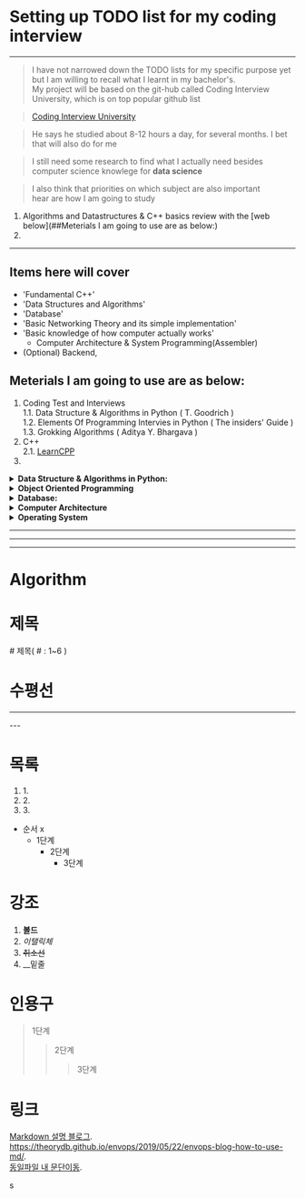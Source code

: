 # Setting up TODO list for my coding interview 
___

> I have not narrowed down the TODO lists for my specific purpose yet but I am willing to recall what I learnt in my bachelor's.  
> My project will be based on the git-hub called Coding Interview University, which is on top popular github list  

> [Coding Interview University](https://github.com/jwasham/coding-interview-university/blob/master/README.md)  

> He says he studied about 8-12 hours a day, for several months. I bet that will also do for me  

> I still need some research to find what I actually need besides computer science knowlege for __data science__          

> I also think that priorities on which subject are also important  
> hear are how I am going to study   
1. Algorithms and Datastructures & C++ basics review with the [web below](##Meterials I am going to use are as below:)
2. 

___

## Items here will cover <br> 
+ 'Fundamental C++'
+ 'Data Structures and Algorithms'<br> 
+ 'Database' <br> 
+ 'Basic Networking Theory and its simple implementation' <br> 
+ 'Basic knowledge of how computer actually works' <br> 
  + Computer Architecture & System Programming(Assembler) <br>
+ (Optional) Backend,  
  
## Meterials I am going to use are as below:   
1. Coding Test and Interviews  
  1.1. Data Structure & Algorithms in Python ( T. Goodrich )     
  1.2. Elements Of Programming Intervies in Python ( The insiders' Guide )     
  1.3. Grokking Algorithms ( Aditya Y. Bhargava )    
2. C++      
  2.1. [LearnCPP](https://www.learncpp.com)    
3. 



<details>
  <summary><b>Data Structure & Algorithms in Python:</b></summary>  
  
+ __Algorithmic Complexity / Big-O / Asymtotic Analysis__   
  - Nothing to implement     
  - There are a lot of videos here. Just watch enough until you understand it. You can always come back and review.  
  - If some of the lectures are too mathy, you can jump down to the bottom and watch the discrete mathematics videos to get the background knowledge.  
    - [ ] [Harvard CS50 - Asymptotic Notation (video)](https://www.youtube.com/watch?v=iOq5kSKqeR4)   
    - [ ] [Big O Notations (general quick tutorial) (video)](https://www.youtube.com/watch?v=V6mKVRU1evU)  
    - [ ] [Big O Notation (and Omega and Theta) - best mathematical explanation (video)](https://www.youtube.com/watch?v=ei-A_wy5Yxw&index=2&list=PL1BaGV1cIH4UhkL8a9bJGG356covJ76qN)  
      - [ ] Skiena:  
        - [video](https://www.youtube.com/watch?v=gSyDMtdPNpU&index=2&list=PLOtl7M3yp-DV69F32zdK7YJcNXpTunF2b)  
        - [slides](http://www3.cs.stonybrook.edu/~algorith/video-lectures/2007/lecture2.pdf)  
    - [ ] [A Gentle Introduction to Algorithm Complexity Analysis](http://discrete.gr/complexity/)  
    - [ ] [Orders of Growth (video)](https://www.coursera.org/lecture/algorithmic-thinking-1/orders-of-growth-6PKkX)  
    - [ ] [Asymptotics (video)](https://www.coursera.org/lecture/algorithmic-thinking-1/asymptotics-bXAtM)  
    - [ ] [UC Berkeley Big O (video)](https://archive.org/details/ucberkeley_webcast_VIS4YDpuP98)  
    - [ ] [UC Berkeley Big Omega (video)](https://archive.org/details/ucberkeley_webcast_ca3e7UVmeUc)  
    - [ ] [Amortized Analysis (video)](https://www.youtube.com/watch?v=B3SpQZaAZP4&index=10&list=PL1BaGV1cIH4UhkL8a9bJGG356covJ76qN)  
    - [ ] [Illustrating "Big O" (video)](https://www.coursera.org/lecture/algorithmic-thinking-1/illustrating-big-o-YVqzv)  
      - [ ] TopCoder (includes recurrence relations and master theorem):  
        - [Computational Complexity: Section 1](https://www.topcoder.com/community/competitive-programming/tutorials/computational-complexity-section-1/)  
        - [Computational Complexity: Section 2](https://www.topcoder.com/community/competitive-programming/tutorials/computational-complexity-section-2/)  
    - [ ] [Cheat sheet](http://bigocheatsheet.com/)  
+ __Data Structure__
  - [ ] Arrays 
  - [ ] Stacks, Queues, and Deques
  - [ ] Linked Lists 
    + Singly Linked Lists 
    + Cicularly Linked Lists
    + Doubly Linked Lists 
    + The Positional Lists 
  - [ ] Trees
    + General Trees
    + Binary Trees 
    + Tree Traversal Algorithms
    + Euler Tours and the Template Method Pattern 
  - [ ] Priority Queues 
    + Heaps 
    + Adaptable Priority Queues 
  - [ ] Maps, Hash Tables, and Skip Lists 
    + Maps and Dictionary 
    + Hash Tables 
    + Collision-Handling 
    + Sorted Maps 
    + Skip Lists 
  - [ ] Search Trees 
    + Binary Search Trees 
    + Balanced Search Trees 
    + AVL Trees 
    + Splay Trees 
    + (2,4) Trees 
    + Red-Black Trees ( Optional )
    
+ __Algorithms__
  - [ ] Sorting and Selection 
    + Merge Sort
    + Quick Sort 
    + Python Buil-In Algorithms 
    + Selection 
      + Prune-and-Search 
      + Randomized Quick-Select 
      + Analyzing Randomized Quick-Select 
  - [ ] Text Processing 
    + Abundance of Digitized Text 
    + Pattern Matching Algorithm 
    + Dynamic programming
    + Text Compression and the Greedy Method 
      + The Huffman Coding Algorithm 
      + The Greedy Method 
    + Standard/Compressed/Suffix/Tries 
    + Search Engine Indexing
  - [ ] Graph Algorithms 
    + BFS
    + DFS
    + Shortest Paths
      + Weighted Graphs
      + Dijkstra's Algorithm 
    + Minimum Spanning Trees 
      + Prim-Jarnfk Algorithm 
      + Kruskal's Algorithm
      + Disjoint Partitions and Union-Find Structures 
  - [ ] Memory Management and B-Trees 
    + Memory Management 
      + Memory Allocation / Garbage Collection 
    + Memory Hierarchies and Caching 
    + External Searching and B-Trees
      + (a,b) Trees 
      + B-Trees
      
</details>

<details>
  <summary><b>Object Oriented Programming</b></summary>  
</details>

<details>
  <summary><b>Database:</b></summary>  
 </details>

<details>
  <summary><b>Computer Architecture</b></summary>  
</details>

<details>
  <summary><b>Operating System </b></summary>  
</details>
  


___
___
___
# Algorithm 

# 제목
\# 제목( # : 1~6 ) 
# 수평선 
---
\---


# 목록 
1. 1\.
1. 2\.
1. 3\.
+ 순서 x
  - 1단계
    * 2단계
      + 3단계

# 강조 
1. __볼드__ 
1. _이탤릭체_
1. ~~취소선~~
1. __밑줄 


# 인용구 
> 1단계
>> 2단계
>>> 3단계


# 링크
[Markdown 설명 블로그](https://theorydb.github.io/envops/2019/05/22/envops-blog-how-to-use-md/).    
<https://theorydb.github.io/envops/2019/05/22/envops-blog-how-to-use-md/>.  
[동일파일 내 문단이동](#목록).  

s
